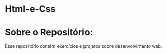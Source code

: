 # Html-e-Css

<h1>Sobre o Repositório: </h1>
<p>Esse repositório contém exercícios e projetos sobre desenvolvimento web. </p>
